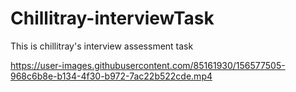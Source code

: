 # Chillitray-interviewTask
This is chillitray's interview  assessment task


https://user-images.githubusercontent.com/85161930/156577505-968c6b8e-b134-4f30-b972-7ac22b522cde.mp4

